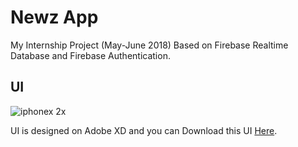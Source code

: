 # Newz App

My Internship Project (May-June 2018)
Based on Firebase Realtime Database and Firebase Authentication.

## UI
![iphonex 2x](https://user-images.githubusercontent.com/37221963/42654501-7076da4c-8636-11e8-93e7-460250910dc2.png)


UI is designed on Adobe XD and you can Download this UI [Here](https://drive.google.com/open?id=14soOvg7wxN6k-Btbo4O_RKHHso0A3YVc).





